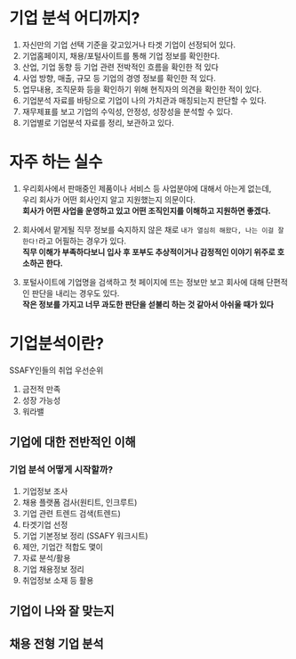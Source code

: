 # 기업 분석 어디까지? 

1. 자신만의 기업 선택 기준을 갖고있거나 타겟 기업이 선정되어 있다.  
2. 기업홈페이지, 채용/포털사이트를 통해 기업 정보를 확인한다.  
3. 산업, 기업 동향 등 기업 관련 전박적인 흐름을 확인한 적 있다 
4. 사업 방향, 매출, 규모 등 기업의 경영 정보를 확인한 적 있다.  
5. 업무내용, 조직문화 등을 확인하기 위해 현직자의 의견을 확인한 적이 있다.  
6. 기업분석 자료를 바탕으로 기업이 나의 가치관과 매칭되는지 판단할 수 있다.  
7. 재무제표를 보고 기업의 수익성, 안정성, 성장성을 분석할 수 있다.   
8. 기업별로 기업분석 자료를 정리, 보관하고 있다.  
   
# 자주 하는 실수   
1. 우리회사에서 판매중인 제품이나 서비스 등 사업분야에 대해서 아는게 없는데,     
우리 회사가 어떤 회사인지 알고 지원했는지 의문이다.       
**회사가 어떤 사업을 운영하고 있고 어떤 조직인지를 이해하고 지원하면 좋겠다.**       

2. 회사에서 맡게될 직무 정보를 숙지하지 않은 채로 `내가 열심히 해왔다, 나는 이걸 잘한다!`라고 어필하는 경우가 있다.    
**직무 이해가 부족하다보니 입사 후 포부도 추상적이거나 감정적인 이야기 위주로 호소하곤 한다.**   

3. 포털사이트에 기업명을 검색하고 첫 페이지에 뜨는 정보만 보고 회사에 대해 단편적인 판단을 내리는 경우도 있다.   
**작은 정보를 가지고 너무 과도한 판단을 섣불리 하는 것 같아서 아쉬울 때가 있다**

# 기업분석이란?   
SSAFY인들의 취업 우선순위       
  
1. 금전적 만족 
2. 성장 가능성 
3. 워라밸   

## 기업에 대한 전반적인 이해   
### 기업 분석 어떻게 시작할까?   
1. 기업정보 조사  
  1. 채용 플랫폼 검사(원티트, 인크루트)  
  2. 기업 관련 트렌드 검색(트렌드)   
2. 타겟기업 선정  
  1. 기업 기본정보 정리 (SSAFY 워크시트)    
  2. 제안, 기업간 적합도 맻이   
3. 자료 분석/활용   
  1. 기업 채용정보 정리     
  2. 취업정보 소재 등 활용   


## 기업이 나와 잘 맞는지
## 채용 전형 기업 분석 
